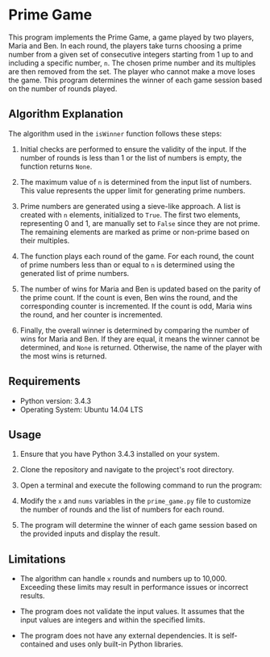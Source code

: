 # Prime Game

This program implements the Prime Game, a game played by two players, Maria and Ben. In each round, the players take turns choosing a prime number from a given set of consecutive integers starting from 1 up to and including a specific number, `n`. The chosen prime number and its multiples are then removed from the set. The player who cannot make a move loses the game. This program determines the winner of each game session based on the number of rounds played.

## Algorithm Explanation

The algorithm used in the `isWinner` function follows these steps:

1. Initial checks are performed to ensure the validity of the input. If the number of rounds is less than 1 or the list of numbers is empty, the function returns `None`.

2. The maximum value of `n` is determined from the input list of numbers. This value represents the upper limit for generating prime numbers.

3. Prime numbers are generated using a sieve-like approach. A list is created with `n` elements, initialized to `True`. The first two elements, representing 0 and 1, are manually set to `False` since they are not prime. The remaining elements are marked as prime or non-prime based on their multiples.

4. The function plays each round of the game. For each round, the count of prime numbers less than or equal to `n` is determined using the generated list of prime numbers.

5. The number of wins for Maria and Ben is updated based on the parity of the prime count. If the count is even, Ben wins the round, and the corresponding counter is incremented. If the count is odd, Maria wins the round, and her counter is incremented.

6. Finally, the overall winner is determined by comparing the number of wins for Maria and Ben. If they are equal, it means the winner cannot be determined, and `None` is returned. Otherwise, the name of the player with the most wins is returned.

## Requirements

- Python version: 3.4.3
- Operating System: Ubuntu 14.04 LTS

## Usage

1. Ensure that you have Python 3.4.3 installed on your system.

2. Clone the repository and navigate to the project's root directory.

3. Open a terminal and execute the following command to run the program:

4. Modify the `x` and `nums` variables in the `prime_game.py` file to customize the number of rounds and the list of numbers for each round.

5. The program will determine the winner of each game session based on the provided inputs and display the result.

## Limitations

- The algorithm can handle `x` rounds and numbers up to 10,000. Exceeding these limits may result in performance issues or incorrect results.

- The program does not validate the input values. It assumes that the input values are integers and within the specified limits.

- The program does not have any external dependencies. It is self-contained and uses only built-in Python libraries.

